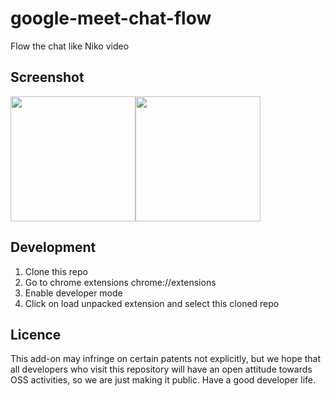 # google-meet-chat-flow
Flow the chat like Niko video

## Screenshot
<img width="200" src="https://user-images.githubusercontent.com/104049111/185056938-28785f1a-074e-44d6-8c18-5614e6b76949.png"><img width="200" src="https://user-images.githubusercontent.com/104049111/185056932-b31fbcdf-995a-4d44-870a-ed328de1bc0f.png">

## Development
1. Clone this repo<br>
2. Go to chrome extensions chrome://extensions<br>
3. Enable developer mode<br>
4. Click on load unpacked extension and select this cloned repo

## Licence
This add-on may infringe on certain patents not explicitly, but we hope that all developers who visit this repository will have an open attitude towards OSS activities, so we are just making it public. Have a good developer life.
